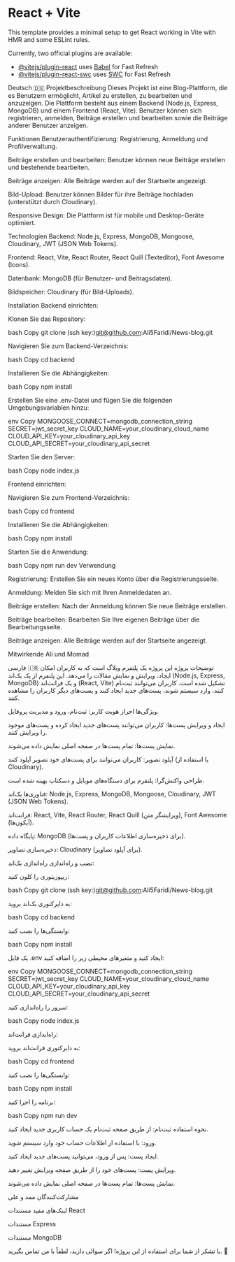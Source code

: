 # React + Vite

This template provides a minimal setup to get React working in Vite with HMR and some ESLint rules.

Currently, two official plugins are available:

- [@vitejs/plugin-react](https://github.com/vitejs/vite-plugin-react/blob/main/packages/plugin-react/README.md) uses [Babel](https://babeljs.io/) for Fast Refresh
- [@vitejs/plugin-react-swc](https://github.com/vitejs/vite-plugin-react-swc) uses [SWC](https://swc.rs/) for Fast Refresh


Deutsch 🇩🇪
Projektbeschreibung
Dieses Projekt ist eine Blog-Plattform, die es Benutzern ermöglicht, Artikel zu erstellen, zu bearbeiten und anzuzeigen. Die Plattform besteht aus einem Backend (Node.js, Express, MongoDB) und einem Frontend (React, Vite). Benutzer können sich registrieren, anmelden, Beiträge erstellen und bearbeiten sowie die Beiträge anderer Benutzer anzeigen.

Funktionen
Benutzerauthentifizierung: Registrierung, Anmeldung und Profilverwaltung.

Beiträge erstellen und bearbeiten: Benutzer können neue Beiträge erstellen und bestehende bearbeiten.

Beiträge anzeigen: Alle Beiträge werden auf der Startseite angezeigt.

Bild-Upload: Benutzer können Bilder für ihre Beiträge hochladen (unterstützt durch Cloudinary).

Responsive Design: Die Plattform ist für mobile und Desktop-Geräte optimiert.

Technologien
Backend: Node.js, Express, MongoDB, Mongoose, Cloudinary, JWT (JSON Web Tokens).

Frontend: React, Vite, React Router, React Quill (Texteditor), Font Awesome (Icons).

Datenbank: MongoDB (für Benutzer- und Beitragsdaten).

Bildspeicher: Cloudinary (für Bild-Uploads).

Installation
Backend einrichten:

Klonen Sie das Repository:

bash
Copy
git clone (ssh key:)git@github.com:Ali5Faridi/News-blog.git

Navigieren Sie zum Backend-Verzeichnis:

bash
Copy
cd backend

Installieren Sie die Abhängigkeiten:

bash
Copy
npm install

Erstellen Sie eine .env-Datei und fügen Sie die folgenden Umgebungsvariablen hinzu:

env
Copy
MONGOOSE_CONNECT=mongodb_connection_string
SECRET=jwt_secret_key
CLOUD_NAME=your_cloudinary_cloud_name
CLOUD_API_KEY=your_cloudinary_api_key
CLOUD_API_SECRET=your_cloudinary_api_secret

Starten Sie den Server:

bash
Copy
node index.js

Frontend einrichten:

Navigieren Sie zum Frontend-Verzeichnis:

bash
Copy
cd frontend

Installieren Sie die Abhängigkeiten:

bash
Copy
npm install

Starten Sie die Anwendung:

bash
Copy
npm run dev
Verwendung

Registrierung: Erstellen Sie ein neues Konto über die Registrierungsseite.

Anmeldung: Melden Sie sich mit Ihren Anmeldedaten an.

Beiträge erstellen: Nach der Anmeldung können Sie neue Beiträge erstellen.

Beiträge bearbeiten: Bearbeiten Sie Ihre eigenen Beiträge über die Bearbeitungsseite.

Beiträge anzeigen: Alle Beiträge werden auf der Startseite angezeigt.

Mitwirkende
Ali und Momad

فارسی 🇮🇷
توضیحات پروژه
این پروژه یک پلتفرم وبلاگ است که به کاربران امکان ایجاد، ویرایش و نمایش مقالات را می‌دهد. این پلتفرم از یک بک‌اند (Node.js, Express, MongoDB) و یک فرانت‌اند (React, Vite) تشکیل شده است. کاربران می‌توانند ثبت‌نام کنند، وارد سیستم شوند، پست‌های جدید ایجاد کنند و پست‌های دیگر کاربران را مشاهده کنند.

ویژگی‌ها
احراز هویت کاربر: ثبت‌نام، ورود و مدیریت پروفایل.

ایجاد و ویرایش پست‌ها: کاربران می‌توانند پست‌های جدید ایجاد کرده و پست‌های موجود را ویرایش کنند.

نمایش پست‌ها: تمام پست‌ها در صفحه اصلی نمایش داده می‌شوند.

آپلود تصویر: کاربران می‌توانند برای پست‌های خود تصویر آپلود کنند (با استفاده از Cloudinary).

طراحی واکنش‌گرا: پلتفرم برای دستگاه‌های موبایل و دسکتاپ بهینه شده است.

فناوری‌ها
بک‌اند: Node.js, Express, MongoDB, Mongoose, Cloudinary, JWT (JSON Web Tokens).

فرانت‌اند: React, Vite, React Router, React Quill (ویرایشگر متن), Font Awesome (آیکون‌ها).

پایگاه داده: MongoDB (برای ذخیره‌سازی اطلاعات کاربران و پست‌ها).

ذخیره‌سازی تصاویر: Cloudinary (برای آپلود تصاویر).

نصب و راه‌اندازی
راه‌اندازی بک‌اند:

ریپوزیتوری را کلون کنید:

bash
Copy
git clone (ssh key:)git@github.com:Ali5Faridi/News-blog.git

به دایرکتوری بک‌اند بروید:

bash
Copy
cd backend

وابستگی‌ها را نصب کنید:

bash
Copy
npm install

یک فایل .env ایجاد کنید و متغیرهای محیطی زیر را اضافه کنید:

env
Copy
MONGOOSE_CONNECT=mongodb_connection_string
SECRET=jwt_secret_key
CLOUD_NAME=your_cloudinary_cloud_name
CLOUD_API_KEY=your_cloudinary_api_key
CLOUD_API_SECRET=your_cloudinary_api_secret

سرور را راه‌اندازی کنید:

bash
Copy
node index.js

راه‌اندازی فرانت‌اند:

به دایرکتوری فرانت‌اند بروید:

bash
Copy
cd frontend

وابستگی‌ها را نصب کنید:

bash
Copy
npm install

برنامه را اجرا کنید:

bash
Copy
npm run dev

نحوه استفاده
ثبت‌نام: از طریق صفحه ثبت‌نام یک حساب کاربری جدید ایجاد کنید.

ورود: با استفاده از اطلاعات حساب خود وارد سیستم شوید.

ایجاد پست: پس از ورود، می‌توانید پست‌های جدید ایجاد کنید.

ویرایش پست: پست‌های خود را از طریق صفحه ویرایش تغییر دهید.

نمایش پست‌ها: تمام پست‌ها در صفحه اصلی نمایش داده می‌شوند.

مشارکت‌کنندگان
ممد و علی 

لینک‌های مفید
مستندات React

مستندات Express

مستندات MongoDB

با تشکر از شما برای استفاده از این پروژه! اگر سوالی دارید، لطفاً با من تماس بگیرید. 🚀